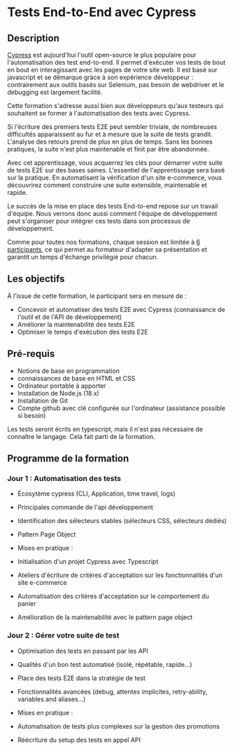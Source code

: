# Tests End-to-End avec Cypress

## Description

[Cypress](https://www.cypress.io/) est aujourd'hui l'outil open-source le plus populaire pour l'automatisation des test end-to-end. Il permet d'exécuter vos tests de bout en bout en interagissant avec les pages de votre site web. Il est basé sur javascript et se démarque gràce à son expérience développeur : contrairement aux outils basés sur Selenium, pas besoin de webdriver et le debugging est largement facilité.

Cette formation s'adresse aussi bien aux développeurs qu'aux testeurs qui souhaitent se former à l'automatisation des tests avec Cypress.

Si l'écriture des premiers tests E2E peut sembler triviale, de nombreuses difficultés apparaissent au fur et à mesure que la suite de tests grandit. L'analyse des retours prend de plus en plus de temps. Sans les bonnes pratiques, la suite n'est plus maintenable et finit par être abandonnée.

Avec cet apprentissage, vous acquerrez les clés pour démarrer votre suite de tests E2E sur des bases saines. L'essentiel de l'apprentissage sera basé sur la pratique. En automatisant la vérification d'un site e-commerce, vous découvrirez comment construire une suite extensible, maintenable et rapide.

Le succès de la mise en place des tests End-to-end repose sur un travail d'équipe. Nous verrons donc aussi comment l'équipe de développement peut s'organiser pour intégrer ces tests dans son processus de développement.

Comme pour toutes nos formations, chaque session est limitée à [6 participants](https://www.humancoders.com/pages/manifeste#taille-humaine), ce qui permet au formateur d'adapter sa présentation et garantit un temps d'échange privilégié pour chacun.


## Les objectifs

À l’issue de cette formation, le participant sera en mesure de :

- Concevoir et automatiser des tests E2E avec Cypress (connaissance de l'outil et de l'API de développement)
- Améliorer la maintenabilité des tests E2E
- Optimiser le temps d'exécution des tests E2E

## Pré-requis

- Notions de base en programmation
- connaissances de base en HTML et CSS
- Ordinateur portable à apporter
- Installation de Node.js (18.x)
- Installation de Git
- Compte github avec clé configurée sur l'ordinateur (assistance possible si besoin)

Les tests seront écrits en typescript, mais il n'est pas nécessaire de connaître le langage. Cela fait parti de la formation.

## Programme de la formation

### Jour 1 : Automatisation des tests

- Écosytème cypress (CLI, Application, time travel, logs)
- Principales commande de l'api développement
- Identification des sélecteurs stables (sélecteurs CSS, sélecteurs dédiés)
- Pattern Page Object

- Mises en pratique :
 - Initialisation d'un projet Cypress avec Typescript
 - Ateliers d'écriture de critères d'acceptation sur les fonctionnalités d'un site e-commerce
 - Automatisation des critères d'acceptation sur le comportement du panier
 - Amélioration de la maintenabilité avec le pattern page object

 
### Jour 2 : Gérer votre suite de test

- Optimisation des tests en passant par les API
- Qualités d'un bon test automatisé (isolé, répétable, rapide...)
- Place des tests E2E dans la stratégie de test
- Fonctionnalités avancées (debug, attentes implicites, retry-ability, variables and aliases...)

- Mises en pratique :
 - Automatisation de tests plus complexes sur la gestion des promotions
 - Réécriture du setup des tests en appel API
